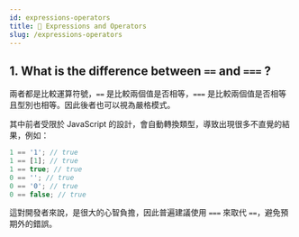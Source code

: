 ```yaml
---
id: expressions-operators
title: 📄 Expressions and Operators
slug: /expressions-operators
---
```


## 1. What is the difference between `==` and `===` ?

兩者都是比較運算符號，`==` 是比較兩個值是否相等，`===` 是比較兩個值是否相等且型別也相等。因此後者也可以視為嚴格模式。

其中前者受限於 JavaScript 的設計，會自動轉換類型，導致出現很多不直覺的結果，例如：

```js
1 == '1'; // true
1 == [1]; // true
1 == true; // true
0 == ''; // true
0 == '0'; // true
0 == false; // true
```

這對開發者來說，是很大的心智負擔，因此普遍建議使用 `===` 來取代 `==`，避免預期外的錯誤。
